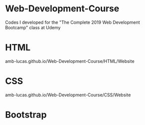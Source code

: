 # Web-Development-Course
Codes I developed for the "The Complete 2019 Web Development Bootcamp" class at Udemy

# HTML
amb-lucas.github.io/Web-Development-Course/HTML/Website

# CSS
amb-lucas.github.io/Web-Development-Course/CSS/Website

# Bootstrap
